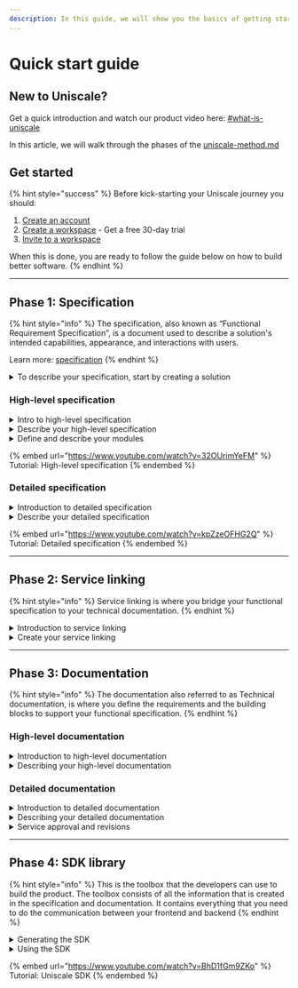```yaml
---
description: In this guide, we will show you the basics of getting started with Uniscale.
---
```


# Quick start guide

## New to Uniscale?

Get a quick introduction and watch our product video here: [#what-is-uniscale](../#what-is-uniscale "mention")

In this article, we will walk through the phases of the [uniscale-method.md](uniscale-method.md "mention")



## Get started <a href="#get-started" id="get-started"></a>

{% hint style="success" %}
Before kick-starting your Uniscale journey you should:

1. [Create an account](https://help.uniscale.com/account-and-preferences/create-an-account)
2. [Create a workspace](https://help.uniscale.com/workspace-administration/manage-workspaces/create-a-workspace) - Get a free 30-day trial
3. [Invite to a workspace](https://help.uniscale.com/workspace-administration/manage-workspaces/invite-to-a-workspace)

When this is done, you are ready to follow the guide below on how to build better software.
{% endhint %}

***



## Phase 1: Specification <a href="#design-your-solution" id="design-your-solution"></a>

{% hint style="info" %}
The specification, also known as “Functional Requirement Specification”, is a document used to describe a solution's intended capabilities, appearance, and interactions with users.&#x20;

Learn more: [specification](../using-uniscale/specification/ "mention")
{% endhint %}

<details>

<summary>To describe your specification, start by creating a solution</summary>

Within your Uniscale workspace, create a solution to describe your product and outline the functional specifications.

<img src="../.gitbook/assets/CleanShot 2024-04-11 at 15.03.56.gif" alt="Create solution" data-size="original">

</details>



### High-level specification

<details>

<summary>Intro to high-level specification</summary>

Here you will describe the overall solution. This part is done from an abstract view, meaning that it is not about solving the actual problem, but rather explaining the problem and desired outcome carefully.&#x20;

Things you may include:

* Abstract Description
* Purpose and motivation
* High-level requirements
* High-level end-user behavior

This is typically defined by the Founder, Visionary, Product Owner, or someone who understands the solution.

</details>

<details>

<summary>Describe your high-level specification</summary>

Begin with an introduction to your solution. We have made a template for you to use here: [#describe-your-high-level-specification](../using-uniscale/specification/high-level-specification/#describe-your-high-level-specification "mention")

</details>

<details>

<summary>Define and describe your modules</summary>

1. Define and create your modules: For best practices on what modules to create, visit this article: [#module](../using-uniscale/specification/solution-basics/#module "mention")
2. Describe your modules: Write a short description and include the relevant high-level functionalities and actors related to this module. See [#create-and-describe-your-first-modules](../using-uniscale/specification/high-level-specification/#create-and-describe-your-first-modules "mention")for more details.
3. Describe the high-level end-user behavior: This is done by creating an `Functional use case` inside your module. See [#describe-the-user-behavior-with-functional-use-cases](../using-uniscale/specification/detailed-specification.md#describe-the-user-behavior-with-functional-use-cases "mention")for more details.
4. Enrich your `Functional use case` with `Acceptance criteria.`&#x20;

For a detailed overview of how to describe your specification: [high-level-specification](../using-uniscale/specification/high-level-specification/ "mention")

</details>



{% embed url="https://www.youtube.com/watch?v=32OUrimYeFM" %}
Tutorial: High-level specification
{% endembed %}

### Detailed specification

<details>

<summary>Introduction to detailed specification</summary>

This is where you will start to design how the actual product will look and feel. Where high-level specification is abstract, here you will define concretely how the product will work:

* Should it be an app, website, software, physical paper, or a combination?
* How should the user interface look and feel?
* The overall layout of your solution including visuals (mockups or wireframes),
* How should the product work - eg. what pages will you need, what buttons to include, what should happen when clicking on each button, and what should happen in case of errors?

For this part, you will involve a product designer (eg. UX/UI designer) who will start to break down the high-level specification and design the product.

Learn here how to invite people: [invite-to-uniscale.md](../workspace-administration/invite-to-uniscale.md "mention")

</details>

<details>

<summary>Describe your detailed specification</summary>

1. Use `Pages` and `Sections` to break down the layout and structure of your solution
2. A best practice is to include mockups or wireframes for each part of your solution
3. Include UX requirements:
   1. Break down your modules and pages into `Functional use cases.`
   2. Include relevant `UX flows`
   3. Describe your `UX flows` and include `Functional acceptance criteria`
4. Include UI requirements: Use `Designer notes` to describe the look and feel in addition to other descriptions that are helpful to the front-end developer.

Watch the video below or read more here: [detailed-specification.md](../using-uniscale/specification/detailed-specification.md "mention")

</details>



{% embed url="https://www.youtube.com/watch?v=kpZzeOFHG2Q" %}
Tutorial: Detailed specification
{% endembed %}

***

## Phase 2: Service linking

{% hint style="info" %}
Service linking is where you bridge your functional specification to your technical documentation.
{% endhint %}

<details>

<summary>Introduction to service linking</summary>

Typically, a Solution Architect or Technical Lead handles this phase. They translate customer requirements into logical service boundaries by developing the services needed to meet the specified requirements.

Learn how to invite people: [invite-to-uniscale.md](../workspace-administration/invite-to-uniscale.md "mention")

</details>

<details>

<summary>Create your service linking</summary>

1. Start by going through your `UX flows` and create `Service flows`
2. Go to `Service linking` and `Add service draft +`
3. Drag and drop each service link to the service draft.

Watch the video below or read more here: [service-linking](../using-uniscale/documentation/service-linking/ "mention")

</details>

***



## Phase 3: Documentation

{% hint style="info" %}
The documentation also referred to as Technical documentation, is where you define the requirements and the building blocks to support your functional specification.
{% endhint %}



### High-level documentation

<details>

<summary>Introduction to high-level documentation</summary>

The documentation often referred to as "Technical Documentation," is where the focus shifts to the technical details of your product.

This part is typically created by experts such as Tech Leads or Solution Architects. They ensure the technical and non-technical aspects of your solution are aligned, even if they are not directly involved in coding.

</details>

<details>

<summary>Describing your high-level documentation</summary>

As you have now linked your `UX flows` to `Service flows`,  you will start to document the intention and purpose of each service.&#x20;

Now you can include a description of each service to document the service functionality requirements.

![](<../.gitbook/assets/CleanShot 2024-06-12 at 10.45.23@2x.png>)

See a detailed guide to describing your documentation: [service-basics](../using-uniscale/documentation/service-basics/ "mention")

</details>



### Detailed documentation

<details>

<summary>Introduction to detailed documentation</summary>

This is where you define all concrete actions and data contracts to fulfill all specified technical functionality.

This part includes:

* Endpoint modeling
* Error code and sample data
* Data contracts modeling
* Data validations

</details>

<details>

<summary>Describing your detailed documentation</summary>

1. Navigate to the service and begin to document the technical aspect.
2. For each service, you can enrich with:
   1. Child namespace&#x20;
   2. Endpoint
   3. Aggregate with Native type and  Sample value
   4. Value object
   5. Property group
   6. Standalone use case flow
   7. Technical use case

<img src="../.gitbook/assets/image (1) (3).png" alt="Preview of modelling view tab for the &#x22;Account&#x22; service in the Demo solution" data-size="original">

See a detailed guide to describing your documentation: [service-basics](../using-uniscale/documentation/service-basics/ "mention") and [service-modeling](../using-uniscale/documentation/service-modeling/ "mention")

</details>

<details>

<summary>Service approval and revisions</summary>

Now that you have documented your services, it is time to ready and approve each one before proceeding to generate the SDK.

Learn how to do so here: [service-revisions.md](../using-uniscale/documentation/service-revisions.md "mention")

</details>

***



## Phase 4: SDK library

{% hint style="info" %}
This is the toolbox that the developers can use to build the product. The toolbox consists of all the information that is created in the specification and documentation. It contains everything that you need to do the communication between your frontend and backend
{% endhint %}

<details>

<summary>Generating the SDK</summary>

1. Start by navigating to the SDK portal from the navigation bar.

<img src="../.gitbook/assets/CleanShot 2024-06-12 at 11.02.38@2x.png" alt="" data-size="original">

2. You can now select from your approved modules and services. If you do not see anything, please check the steps [module-revision.md](../using-uniscale/specification/module-revision.md "mention") and [service-revisions.md](../using-uniscale/documentation/service-revisions.md "mention")

<!---->

3. Select your preferred development language

<!---->

4. Select "Save changes". This will start generating the SDK.

Read the detailed steps here: [sdk-basics](../using-uniscale/implementation/sdk-basics/ "mention")

</details>

<details>

<summary>Using the SDK</summary>

Once the SDK is generated, the instructions for how to utilize show on the screen.

Depending on how you plan to use the SDK, we have created dedicated articles to guide you:

* [library-implementation-basics](../using-uniscale/implementation/library-implementation-basics/ "mention")
* [front-end-with-uniscale-sdk](../using-uniscale/implementation/front-end-with-uniscale-sdk/ "mention")
* [using-sdk-in-backend-to-handle-endpoints.md](../using-uniscale/implementation/using-sdk-in-backend-to-handle-endpoints.md "mention")
* [using-sdk-for-service-to-service.md](../using-uniscale/implementation/using-sdk-for-service-to-service.md "mention")

</details>



{% embed url="https://www.youtube.com/watch?v=BhD1fGm9ZKo" %}
Tutorial: Uniscale SDK
{% endembed %}
